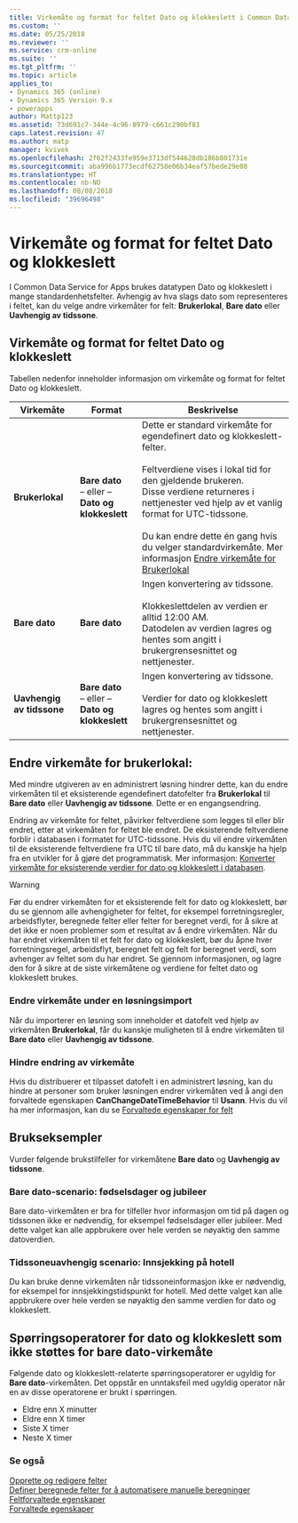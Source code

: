 ```yaml
---
title: Virkemåte og format for feltet Dato og klokkeslett i Common Data Service for Apps | MicrosoftDocs
ms.custom: ''
ms.date: 05/25/2018
ms.reviewer: ''
ms.service: crm-online
ms.suite: ''
ms.tgt_pltfrm: ''
ms.topic: article
applies_to:
- Dynamics 365 (online)
- Dynamics 365 Version 9.x
- powerapps
author: Mattp123
ms.assetid: 73d691c7-344e-4c96-8979-c661c290bf81
caps.latest.revision: 47
ms.author: matp
manager: kvivek
ms.openlocfilehash: 2f62f2433fe959e3713df544628db186b801731e
ms.sourcegitcommit: aba996b1773ecdf62758e06b34eaf57bede29e08
ms.translationtype: HT
ms.contentlocale: nb-NO
ms.lasthandoff: 08/08/2018
ms.locfileid: "39696498"
---
```

# <a name="behavior-and-format-of-the-date-and-time-field"></a>Virkemåte og format for feltet Dato og klokkeslett

I Common Data Service for Apps brukes datatypen Dato og klokkeslett i mange standardenhetsfelter. Avhengig av hva slags dato som representeres i feltet, kan du velge andre virkemåter for felt: **Brukerlokal**, **Bare dato** eller **Uavhengig av tidssone**.  
  
<a name="Behavior"></a>   

## <a name="date-and-time-field-behavior-and-format"></a>Virkemåte og format for feltet Dato og klokkeslett  

Tabellen nedenfor inneholder informasjon om virkemåte og format for feltet Dato og klokkeslett.  
  
|Virkemåte|Format|Beskrivelse|  
|--------------|------------|-------------------------------|  
|**Brukerlokal** |**Bare dato**<br />– eller –<br />**Dato og klokkeslett**|Dette er standard virkemåte for egendefinert dato og klokkeslett-felter.<br /><br />Feltverdiene vises i lokal tid for den gjeldende brukeren.<br />Disse verdiene returneres i nettjenester ved hjelp av et vanlig format for UTC-tidssone.<br /><br />Du kan endre dette én gang hvis du velger standardvirkemåte. Mer informasjon [Endre virkemåte for Brukerlokal](#change-user-local-behavior)|  
|**Bare dato**|**Bare dato**|Ingen konvertering av tidssone.<br /><br />Klokkeslettdelen av verdien er alltid 12:00 AM.<br />Datodelen av verdien lagres og hentes som angitt i brukergrensesnittet og nettjenester.|  
|**Uavhengig av tidssone**|**Bare dato**<br />– eller –<br />**Dato og klokkeslett**|Ingen konvertering av tidssone.<br /><br />Verdier for dato og klokkeslett lagres og hentes som angitt i brukergrensesnittet og nettjenester.|  

## <a name="change-user-local-behavior"></a>Endre virkemåte for brukerlokal:

Med mindre utgiveren av en administrert løsning hindrer dette, kan du endre virkemåten til et eksisterende egendefinert datofelter fra **Brukerlokal** til **Bare dato** eller **Uavhengig av tidssone**. Dette er en engangsendring.

Endring av virkemåte for feltet, påvirker feltverdiene som legges til eller blir endret, etter at virkemåten for feltet ble endret. De eksisterende feltverdiene forblir i databasen i formatet for UTC-tidssone. Hvis du vil endre virkemåten til de eksisterende feltverdiene fra UTC til bare dato, må du kanskje ha hjelp fra en utvikler for å gjøre det programmatisk. Mer informasjon: [Konverter virkemåte for eksisterende verdier for dato og klokkeslett i databasen](/dynamics365/customer-engagement/developer/behavior-format-date-time-attribute#convert-behavior-of-existing-date-and-time-values-in-the-database). 

> [!WARNING]
> Før du endrer virkemåten for et eksisterende felt for dato og klokkeslett, bør du se gjennom alle avhengigheter for feltet, for eksempel forretningsregler, arbeidsflyter, beregnede felter eller felter for beregnet verdi, for å sikre at det ikke er noen problemer som et resultat av å endre virkemåten. Når du har endret virkemåten til et felt for dato og klokkeslett, bør du åpne hver forretningsregel, arbeidsflyt, beregnet felt og felt for beregnet verdi, som avhenger av feltet som du har endret. Se gjennom informasjonen, og lagre den for å sikre at de siste virkemåtene og verdiene for feltet dato og klokkeslett brukes. 

### <a name="change-behavior-during-a-solution-import"></a>Endre virkemåte under en løsningsimport

Når du importerer en løsning som inneholder et datofelt ved hjelp av virkemåten **Brukerlokal**, får du kanskje muligheten til å endre virkemåten til **Bare dato** eller **Uavhengig av tidssone**.  

### <a name="prevent-changing-behavior"></a>Hindre endring av virkemåte

Hvis du distribuerer et tilpasset datofelt i en administrert løsning, kan du hindre at personer som bruker løsningen endrer virkemåten ved å angi den forvaltede egenskapen **CanChangeDateTimeBehavior** til **Usann**. Hvis du vil ha mer informasjon, kan du se [Forvaltede egenskaper for felt](set-managed-properties-metadata.md#field-managed-properties)
  
## <a name="use-cases"></a>Brukseksempler

Vurder følgende brukstilfeller for virkemåtene **Bare dato** og **Uavhengig av tidssone**.

### <a name="date-only-scenario-birthdays-and-anniversaries"></a>Bare dato-scenario: fødselsdager og jubileer

Bare dato-virkemåten er bra for tilfeller hvor informasjon om tid på dagen og tidssonen ikke er nødvendig, for eksempel fødselsdager eller jubileer. Med dette valget kan alle appbrukere over hele verden se nøyaktig den samme datoverdien.  
  
### <a name="time-zone-independent-scenario-hotel-check-in"></a>Tidssoneuavhengig scenario: Innsjekking på hotell

Du kan bruke denne virkemåten når tidssoneinformasjon ikke er nødvendig, for eksempel for innsjekkingstidspunkt for hotell. Med dette valget kan alle appbrukere over hele verden se nøyaktig den samme verdien for dato og klokkeslett.  


## <a name="date-and-time-query-operators-not-supported-for-date-only-behavior"></a>Spørringsoperatorer for dato og klokkeslett som ikke støttes for bare dato-virkemåte  

Følgende dato og klokkeslett-relaterte spørringsoperatorer er ugyldig for **Bare dato**-virkemåten. Det oppstår en unntaksfeil med ugyldig operator når en av disse operatorene er brukt i spørringen.  
  
- Eldre enn X minutter  
- Eldre enn X timer  
- Siste X timer  
- Neste X timer  

  
### <a name="see-also"></a>Se også

[Opprette og redigere felter](create-edit-fields.md)<br />
[Definer beregnede felter for å automatisere manuelle beregninger](define-calculated-fields.md)<br />
[Feltforvaltede egenskaper](set-managed-properties-metadata.md#field-managed-properties)<br />
[Forvaltede egenskaper](solutions-overview.md#managed-properties)

